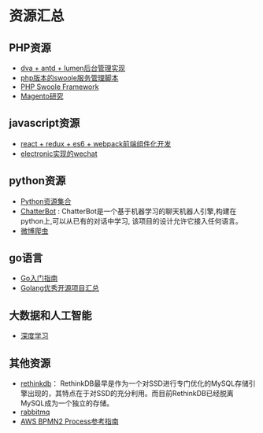 # 资源汇总

## PHP资源
* [dva + antd + lumen后台管理实现](https://github.com/walkerqiao/dva-antd-demos)
* [php版本的swoole服务管理脚本](https://github.com/walkerqiao/swoole_command)
* [PHP Swoole Framework](https://github.com/matyhtf/framework)
* [Magento研究](./docs/magento.md)

## javascript资源
* [react + redux + es6 + webpack前端组件化开发](https://github.com/walkerqiao/react-redux-router-demo)
* [electronic实现的wechat](https://github.com/geeeeeeeeek/electronic-wechat)

## python资源
* [Python资源集合](https://github.com/Tim9Liu9/TimLiu-Python)
* [ChatterBot](https://github.com/gunthercox/ChatterBot) : ChatterBot是一个基于机器学习的聊天机器人引擎,构建在python上,可以从已有的对话中学习, 该项目的设计允许它接入任何语言。
* [微博爬虫](https://github.com/SpiderClub/weibospider)

## go语言
* [Go入门指南](docs/go/the-way-to-go/README.md)
* [Golang优秀开源项目汇总](https://studygolang.com/articles/8227)

## 大数据和人工智能
* [深度学习](docs/deep-learning.md)
## 其他资源
* [rethinkdb](https://github.com/rethinkdb/rethinkdb)： RethinkDB最早是作为一个对SSD进行专门优化的MySQL存储引擎出现的，其特点在于对SSD的充分利用。而目前RethinkDB已经脱离MySQL成为一个独立的存储。
* [rabbitmq](https://github.com/rabbitmq/rabbitmq-server)
* [AWS BPMN2 Process参考指南](https://docs.awspaas.com/reference-guide/aws-paas-process-reference-guide/process_structure/basic_process_concepts.html)
